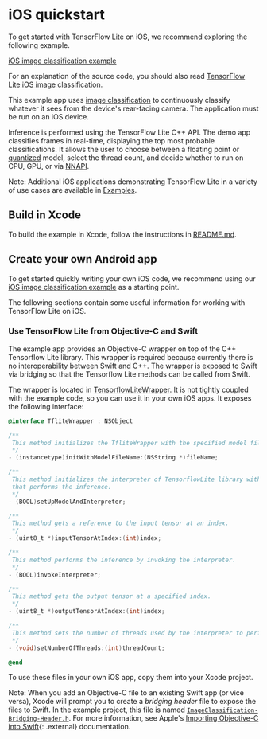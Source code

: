 # iOS quickstart

To get started with TensorFlow Lite on iOS, we recommend exploring the following
example.

<a class="button button-primary" href="https://github.com/tensorflow/examples/tree/master/lite/examples/image_classification/ios">iOS
image classification example</a>

For an explanation of the source code, you should also read
[TensorFlow Lite iOS image classification](https://www.tensorflow.org/lite/models/image_classification/ios).

This example app uses
[image classification](https://www.tensorflow.org/lite/models/image_classification/overview)
to continuously classify whatever it sees from the device's rear-facing camera.
The application must be run on an iOS device.

Inference is performed using the TensorFlow Lite C++ API. The demo app
classifies frames in real-time, displaying the top most probable
classifications. It allows the user to choose between a floating point or
[quantized](https://www.tensorflow.org/lite/performance/post_training_quantization)
model, select the thread count, and decide whether to run on CPU, GPU, or via
[NNAPI](https://developer.android.com/ndk/guides/neuralnetworks).

Note: Additional iOS applications demonstrating TensorFlow Lite in a variety of
use cases are available in [Examples](https://www.tensorflow.org/lite/examples).

## Build in Xcode

To build the example in Xcode, follow the instructions in
[README.md](https://github.com/tensorflow/examples/blob/master/lite/examples/image_classification/ios/README.md).

## Create your own Android app

To get started quickly writing your own iOS code, we recommend using our
[iOS image classification example](https://github.com/tensorflow/examples/tree/master/lite/examples/image_classification/ios)
as a starting point.

The following sections contain some useful information for working with
TensorFlow Lite on iOS.

### Use TensorFlow Lite from Objective-C and Swift

The example app provides an Objective-C wrapper on top of the C++ Tensorflow
Lite library. This wrapper is required because currently there is no
interoperability between Swift and C++. The wrapper is exposed to Swift via
bridging so that the Tensorflow Lite methods can be called from Swift.

The wrapper is located in
[TensorflowLiteWrapper](https://github.com/tensorflow/examples/tree/master/lite/examples/image_classification/ios/ImageClassification/TensorflowLiteWrapper).
It is not tightly coupled with the example code, so you can use it in your own
iOS apps. It exposes the following interface:

```objectivec
@interface TfliteWrapper : NSObject

/**
 This method initializes the TfliteWrapper with the specified model file.
 */
- (instancetype)initWithModelFileName:(NSString *)fileName;

/**
 This method initializes the interpreter of TensorflowLite library with the specified model file
 that performs the inference.
 */
- (BOOL)setUpModelAndInterpreter;

/**
 This method gets a reference to the input tensor at an index.
 */
- (uint8_t *)inputTensorAtIndex:(int)index;

/**
 This method performs the inference by invoking the interpreter.
 */
- (BOOL)invokeInterpreter;

/**
 This method gets the output tensor at a specified index.
 */
- (uint8_t *)outputTensorAtIndex:(int)index;

/**
 This method sets the number of threads used by the interpreter to perform inference.
 */
- (void)setNumberOfThreads:(int)threadCount;

@end
```

To use these files in your own iOS app, copy them into your Xcode project.

Note: When you add an Objective-C file to an existing Swift app (or vice versa),
Xcode will prompt you to create a *bridging header* file to expose the files to
Swift. In the example project, this file is named
[`ImageClassification-Bridging-Header.h`](https://github.com/tensorflow/examples/tree/master/lite/examples/image_classification/ios/ImageClassification/TensorflowLiteWrapper/ImageClassification-Bridging-Header.h).
For more information, see Apple's
[Importing Objective-C into Swift](https://developer.apple.com/documentation/swift/imported_c_and_objective-c_apis/importing_objective-c_into_swift){: .external}
documentation.
